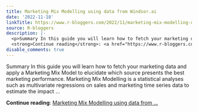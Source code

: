 ```yaml
---
title: Marketing Mix Modelling using data from Windsor.ai
date: '2022-11-18'
linkTitle: https://www.r-bloggers.com/2022/11/marketing-mix-modelling-using-data-from-windsor-ai/
source: R-bloggers
description: |-
  <p>Summary In this guide you will learn how to fetch your marketing data and apply a Marketing Mix Model to elucidate which source presents the best marketing performance. Marketing Mix Modelling is a statistical analyses such as multivariate regressions on sales and marketing time series data to estimate the impact ...</p>
  <strong>Continue reading</strong>: <a href="https://www.r-bloggers.com/2022/11/marketing-mix-modelling-using-data-from-windsor-ai/">Marketing Mix Modelling using data from ...
disable_comments: true
---
```

<p>Summary In this guide you will learn how to fetch your marketing data and apply a Marketing Mix Model to elucidate which source presents the best marketing performance. Marketing Mix Modelling is a statistical analyses such as multivariate regressions on sales and marketing time series data to estimate the impact ...</p>
<strong>Continue reading</strong>: <a href="https://www.r-bloggers.com/2022/11/marketing-mix-modelling-using-data-from-windsor-ai/">Marketing Mix Modelling using data from ...